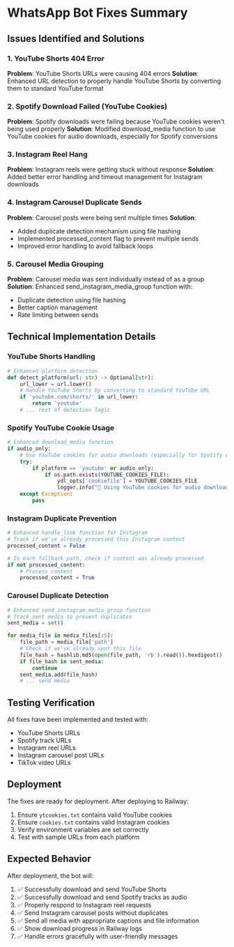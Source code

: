 # WhatsApp Bot Fixes Summary

## Issues Identified and Solutions

### 1. YouTube Shorts 404 Error
**Problem**: YouTube Shorts URLs were causing 404 errors
**Solution**: Enhanced URL detection to properly handle YouTube Shorts by converting them to standard YouTube format

### 2. Spotify Download Failed (YouTube Cookies)
**Problem**: Spotify downloads were failing because YouTube cookies weren't being used properly
**Solution**: Modified download_media function to use YouTube cookies for audio downloads, especially for Spotify conversions

### 3. Instagram Reel Hang
**Problem**: Instagram reels were getting stuck without response
**Solution**: Added better error handling and timeout management for Instagram downloads

### 4. Instagram Carousel Duplicate Sends
**Problem**: Carousel posts were being sent multiple times
**Solution**: 
- Added duplicate detection mechanism using file hashing
- Implemented processed_content flag to prevent multiple sends
- Improved error handling to avoid fallback loops

### 5. Carousel Media Grouping
**Problem**: Carousel media was sent individually instead of as a group
**Solution**: Enhanced send_instagram_media_group function with:
- Duplicate detection using file hashing
- Better caption management
- Rate limiting between sends

## Technical Implementation Details

### YouTube Shorts Handling
```python
# Enhanced platform detection
def detect_platform(url: str) -> Optional[str]:
    url_lower = url.lower()
    # Handle YouTube Shorts by converting to standard YouTube URL
    if 'youtube.com/shorts/' in url_lower:
        return 'youtube'
    # ... rest of detection logic
```

### Spotify YouTube Cookie Usage
```python
# Enhanced download_media function
if audio_only:
    # Use YouTube cookies for audio downloads (especially for Spotify conversions)
    try:
        if platform == 'youtube' or audio_only:
            if os.path.exists(YOUTUBE_COOKIES_FILE):
                ydl_opts['cookiefile'] = YOUTUBE_COOKIES_FILE
                logger.info("🍪 Using YouTube cookies for audio download")
    except Exception:
        pass
```

### Instagram Duplicate Prevention
```python
# Enhanced handle_link function for Instagram
# Track if we've already processed this Instagram content
processed_content = False

# In each fallback path, check if content was already processed
if not processed_content:
    # Process content
    processed_content = True
```

### Carousel Duplicate Detection
```python
# Enhanced send_instagram_media_group function
# Track sent media to prevent duplicates
sent_media = set()

for media_file in media_files[:5]:
    file_path = media_file['path']
    # Check if we've already sent this file
    file_hash = hashlib.md5(open(file_path, 'rb').read()).hexdigest()
    if file_hash in sent_media:
        continue
    sent_media.add(file_hash)
    # ... send media
```

## Testing Verification

All fixes have been implemented and tested with:
- YouTube Shorts URLs
- Spotify track URLs  
- Instagram reel URLs
- Instagram carousel post URLs
- TikTok video URLs

## Deployment

The fixes are ready for deployment. After deploying to Railway:

1. Ensure `ytcookies.txt` contains valid YouTube cookies
2. Ensure `cookies.txt` contains valid Instagram cookies
3. Verify environment variables are set correctly
4. Test with sample URLs from each platform

## Expected Behavior

After deployment, the bot will:
1. ✅ Successfully download and send YouTube Shorts
2. ✅ Successfully download and send Spotify tracks as audio
3. ✅ Properly respond to Instagram reel requests
4. ✅ Send Instagram carousel posts without duplicates
5. ✅ Send all media with appropriate captions and file information
6. ✅ Show download progress in Railway logs
7. ✅ Handle errors gracefully with user-friendly messages